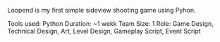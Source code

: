 Loopend is my first simple sideview shooting game using Pyhon.

Tools used: Python
Duration: ~1 wekk
Team Size: 1
Role: Game Design, Technical Design, Art, Level Design, Gameplay Script, Event Script
